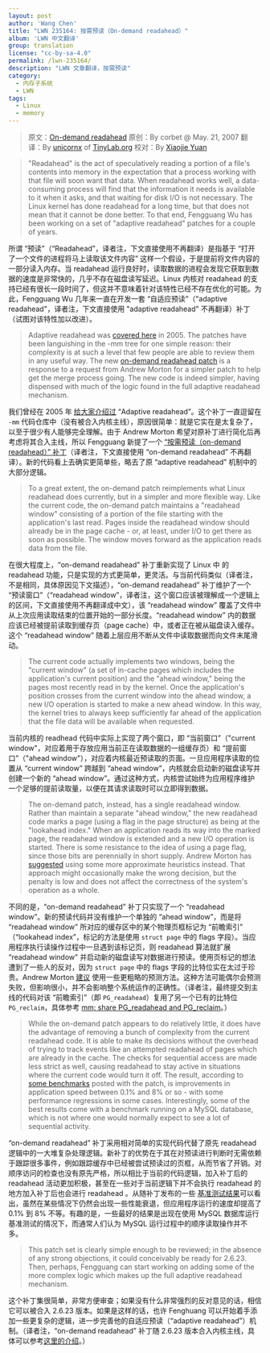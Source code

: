 ```yaml
---
layout: post
author: 'Wang Chen'
title: "LWN 235164: 按需预读（On-demand readahead）"
album: 'LWN 中文翻译'
group: translation
license: "cc-by-sa-4.0"
permalink: /lwn-235164/
description: "LWN 文章翻译，按需预读"
category:
  - 内存子系统
  - LWN
tags:
  - Linux
  - memory
---
```


> 原文：[On-demand readahead](https://lwn.net/Articles/235164/)
> 原创：By corbet @ May. 21, 2007
> 翻译：By [unicornx](https://github.com/unicornx) of [TinyLab.org][1]
> 校对：By [Xiaojie Yuan](https://github.com/llseek)

> "Readahead" is the act of speculatively reading a portion of a file's contents into memory in the expectation that a process working with that file will soon want that data. When readahead works well, a data-consuming process will find that the information it needs is available to it when it asks, and that waiting for disk I/O is not necessary. The Linux kernel has done readahead for a long time, but that does not mean that it cannot be done better. To that end, Fengguang Wu has been working on a set of "adaptive readahead" patches for a couple of years.

所谓 “预读”（“Readahead”，译者注，下文直接使用不再翻译）是指基于 “打开了一个文件的进程将马上读取该文件内容” 这样一个假设，于是提前将文件内容的一部分读入内存。当 readahead 运行良好时，读取数据的进程会发现它获取到数据的速度是非常快的，几乎不存在磁盘读写延迟。Linux 内核对 readahead 的支持已经有很长一段时间了，但这并不意味着针对该特性已经不存在优化的可能。为此，Fengguang Wu 几年来一直在开发一套 “自适应预读”（"adaptive readahead"，译者注，下文直接使用 "adaptive readahead" 不再翻译）补丁（试图对该特性加以改进）。

> Adaptive readahead was [covered here](http://lwn.net/Articles/155510/) in 2005. The patches have been languishing in the -mm tree for one simple reason: their complexity is at such a level that few people are able to review them in any useful way. The new [on-demand readahead patch](http://lwn.net/Articles/234784/) is a response to a request from Andrew Morton for a simpler patch to help get the merge process going. The new code is indeed simpler, having dispensed with much of the logic found in the full adaptive readahead mechanism.

我们曾经在 2005 年 [给大家介绍过](/lwn-155510) “Adaptive readahead”。这个补丁一直逗留在 `-mm` 代码仓库中（没有被合入内核主线），原因很简单：就是它实在是太复杂了，以至于很少有人能够完全理解。由于 Andrew Morton 希望对原补丁进行简化后再考虑将其合入主线，所以 Fengguang 新提了一个 [“按需预读（on-demand readahead）” 补丁](http://lwn.net/Articles/234784/)（译者注，下文直接使用 “on-demand readahead” 不再翻译）。新的代码看上去确实更简单些，略去了原 “adaptive readahead” 机制中的大部分逻辑。

> To a great extent, the on-demand patch reimplements what Linux readahead does currently, but in a simpler and more flexible way. Like the current code, the on-demand patch maintains a "readahead window" consisting of a portion of the file starting with the application's last read. Pages inside the readahead window should already be in the page cache - or, at least, under I/O to get there as soon as possible. The window moves forward as the application reads data from the file.

在很大程度上，“on-demand readahead” 补丁重新实现了 Linux 中 的 readahead 功能，只是实现的方式更简单，更灵活。与当前代码类似（译者注，不是相同，具体原因见下文描述），“on-demand readahead” 补丁维护了一个 “预读窗口”（“readahead window”，译者注，这个窗口应该被理解成一个逻辑上的区间，下文直接使用不再翻译成中文），该 “readahead window” 覆盖了文件中从上次应用读取结束的位置开始的一部分长度。“readahead window” 内的数据应该已经被提前读取到缓存页（page cache）中，或者正在被从磁盘读入缓存。这个 “readahead window” 随着上层应用不断从文件中读取数据而向文件末尾滑动。

> The current code actually implements two windows, being the "current window" (a set of in-cache pages which includes the application's current position) and the "ahead window," being the pages most recently read in by the kernel. Once the application's position crosses from the current window into the ahead window, a new I/O operation is started to make a new ahead window. In this way, the kernel tries to always keep sufficiently far ahead of the application that the file data will be available when requested.

当前内核的 readhead 代码中实际上实现了两个窗口，即 “当前窗口”（"current window"，对应着用于存放应用当前正在读取数据的一组缓存页）和 “提前窗口”（"ahead window"），对应着内核最近预读取的页面。一旦应用程序读取的位置从 “current window” 跨越到 “ahead window”，内核就会启动新的磁盘读写并创建一个新的 “ahead window”。通过这种方式，内核尝试始终为应用程序维护一个足够的提前读取量，以便在其请求读取时可以立即得到数据。

> The on-demand patch, instead, has a single readahead window. Rather than maintain a separate "ahead window," the new readahead code marks a page (using a flag in the page structure) as being at the "lookahead index." When an application reads its way into the marked page, the readahead window is extended and a new I/O operation is started. There is some resistance to the idea of using a page flag, since those bits are perennially in short supply. Andrew Morton has [suggested](https://lwn.net/Articles/235175/) using some more approximate heuristics instead. That approach might occasionally make the wrong decision, but the penalty is low and does not affect the correctness of the system's operation as a whole.

不同的是，“on-demand readahead” 补丁只实现了一个 “readahead window”。新的预读代码并没有维护一个单独的 “ahead window”，而是将 “readahead window” 所对应的缓存区中的某个物理页框标记为 “前瞻索引” （“lookahead index”，标记的方法是使用 `struct page` 中的 flags 字段）。当应用程序执行读操作过程中一旦遇到该标记页，则 readahead 算法就扩展 “readahead window” 并启动新的磁盘读写对数据进行预读。使用页标记的想法遭到了一些人的反对，因为 `struct page` 中的 flags 字段的比特位实在太过于珍贵。Andrew Morton [建议](https://lwn.net/Articles/235175/) 使用一些更粗略的预测方法。这种方法可能偶尔会预测失败，但影响很小，并不会影响整个系统运作的正确性。（译者注，最终提交到主线的代码对该 “前瞻索引”（即 `PG_readahead`）复用了另一个已有的比特位 `PG_reclaim`，具体参考 [mm: share PG_readahead and PG_reclaim](https://git.kernel.org/pub/scm/linux/kernel/git/torvalds/linux.git/commit/?id=fe3cba17c49471e99d3421e675fc8b3deaaf0b70)。）

> While the on-demand patch appears to do relatively little, it does have the advantage of removing a bunch of complexity from the current readahead code. It is able to make its decisions without the overhead of trying to track events like an attempted readahead of pages which are already in the cache. The checks for sequential access are made less strict as well, causing readahead to stay active in situations where the current code would turn it off. The result, according to [some benchmarks](https://lwn.net/Articles/235181/) posted with the patch, is improvements in application speed between 0.1% and 8% or so - with some performance regressions in some cases. Interestingly, some of the best results come with a benchmark running on a MySQL database, which is not where one would normally expect to see a lot of sequential activity.

“on-demand readahead” 补丁采用相对简单的实现代码代替了原先 readahead 逻辑中的一大堆复杂处理逻辑。新补丁的优势在于其在对预读进行判断时无需依赖于跟踪很多事件，例如跟踪缓存中已经被尝试预读过的页框，从而节省了开销。对顺序访问的检查也没有原先严格，所以相比于当前的代码逻辑，加入补丁后的 readahead 活动更加积极，甚至在一些对于当前逻辑下并不会执行 readahead 的地方加入补丁后也会进行 readahead 。从随补丁发布的一些 [基准测试结果](https://lwn.net/Articles/235181/)可以看出，虽然在某些情况下仍然会出现一些性能衰退，但应用程序运行的速度却提高了 0.1% 到 8% 不等。有趣的是，一些最好的结果是出现在使用 MySQL 数据库运行基准测试的情况下，而通常人们认为 MySQL 运行过程中的顺序读取操作并不多。

> This patch set is clearly simple enough to be reviewed; in the absence of any strong objections, it could conceivably be ready for 2.6.23. Then, perhaps, Fengguang can start working on adding some of the more complex logic which makes up the full adaptive readahead mechanism.

这个补丁集很简单，非常方便审查；如果没有什么非常强烈的反对意见的话，相信它可以被合入 2.6.23 版本。如果是这样的话，也许 Fenghuang 可以开始着手添加一些更复杂的逻辑，进一步完善他的自适应预读（“adaptive readahead”）机制。（译者注，“on-demand readahead” 补丁随 2.6.23 版本合入内核主线，具体可以参考[这里的介绍](https://kernelnewbies.org/Linux_2_6_23#On-demand_read-ahead)。）

  [1]: http://tinylab.org
